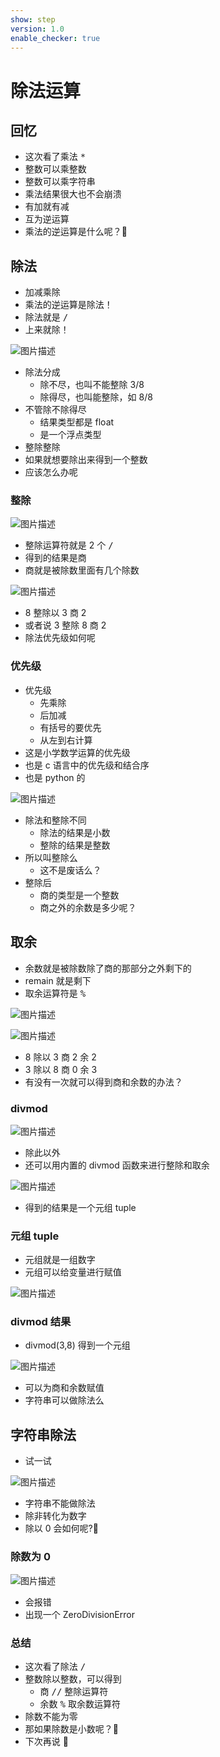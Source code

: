 ```yaml
---
show: step
version: 1.0
enable_checker: true
---
```


# 除法运算

## 回忆

- 这次看了乘法 <kbd>\*</kbd>
- 整数可以乘整数
- 整数可以乘字符串
- 乘法结果很大也不会崩溃
- 有加就有减
- 互为逆运算
- 乘法的逆运算是什么呢？🤪

## 除法

- 加减乘除
- 乘法的逆运算是除法！
- 除法就是 <kbd>/</kbd>
- 上来就除！

![图片描述](https://doc.shiyanlou.com/courses/uid1190679-20210820-1629441598234)

- 除法分成
  - 除不尽，也叫不能整除 $3/8$
  - 除得尽，也叫能整除，如 $8/8$
- 不管除不除得尽
  - 结果类型都是 float
  - 是一个浮点类型
- 整除整除
- 如果就想要除出来得到一个整数
- 应该怎么办呢

### 整除

![图片描述](https://doc.shiyanlou.com/courses/uid1190679-20210820-1629441669502)

- 整除运算符就是 2 个 <kbd>/</kbd>
- 得到的结果是商
- 商就是被除数里面有几个除数

![图片描述](https://doc.shiyanlou.com/courses/uid1190679-20210820-1629442470499)

- 8 整除以 3 商 2
- 或者说 3 整除 8 商 2
- 除法优先级如何呢

### 优先级

- 优先级
  - 先乘除
  - 后加减
  - 有括号的要优先
  - 从左到右计算
- 这是小学数学运算的优先级
- 也是 c 语言中的优先级和结合序
- 也是 python 的

![图片描述](https://doc.shiyanlou.com/courses/uid1190679-20210904-1630724978238)

- 除法和整除不同
  - 除法的结果是小数
  - 整除的结果是整数
- 所以叫整除么
  - 这不是废话么？
- 整除后
  - 商的类型是一个整数
  - 商之外的余数是多少呢？

## 取余

- 余数就是被除数除了商的那部分之外剩下的
- remain 就是剩下
- 取余运算符是 <kbd>%</kbd>

![图片描述](https://doc.shiyanlou.com/courses/uid1190679-20210820-1629442666338)

![图片描述](https://doc.shiyanlou.com/courses/uid1190679-20210820-1629441842649)

- 8 除以 3 商 2 余 2
- 3 除以 8 商 0 余 3
- 有没有一次就可以得到商和余数的办法？

### divmod

![图片描述](https://doc.shiyanlou.com/courses/uid1190679-20210820-1629442969473)

- 除此以外
- 还可以用内置的 divmod 函数来进行整除和取余

![图片描述](https://doc.shiyanlou.com/courses/uid1190679-20210820-1629443036360)

- 得到的结果是一个元组 tuple

### 元组 tuple

- 元组就是一组数字
- 元组可以给变量进行赋值

![图片描述](https://doc.shiyanlou.com/courses/uid1190679-20210820-1629443122323)

### divmod 结果

- divmod(3,8) 得到一个元组

![图片描述](https://doc.shiyanlou.com/courses/uid1190679-20210820-1629443169757)

- 可以为商和余数赋值
- 字符串可以做除法么

## 字符串除法

- 试一试

![图片描述](https://doc.shiyanlou.com/courses/uid1190679-20210820-1629443381137)

- 字符串不能做除法
- 除非转化为数字
- 除以 0 会如何呢?🤪

### 除数为 0

![图片描述](https://doc.shiyanlou.com/courses/uid1190679-20210820-1629443446252)

- 会报错
- 出现一个 ZeroDivisionError

### 总结

- 这次看了除法 <kbd>/</kbd>
- 整数除以整数，可以得到
  - 商 <kbd>/</kbd><kbd>/</kbd> 整除运算符
  - 余数 <kbd>%</kbd> 取余数运算符
- 除数不能为零
- 那如果除数是小数呢？🤪
- 下次再说 👋
